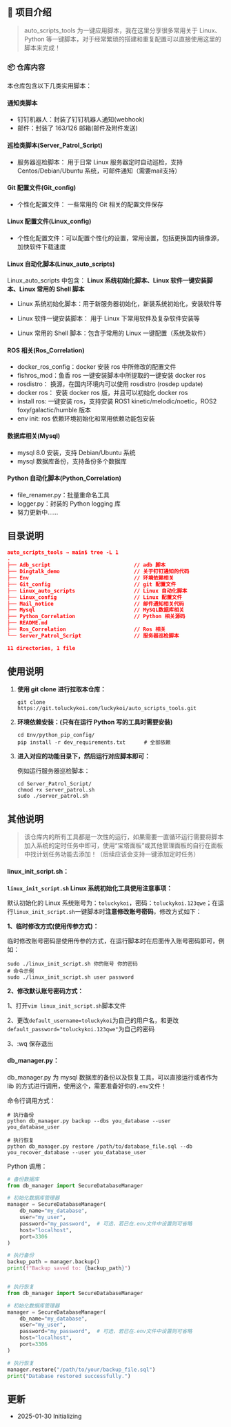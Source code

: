 ## 📁 项目介绍

> auto_scripts_tools 为一键应用脚本，我在这里分享很多常用关于 Linux、Python 等一键脚本，对于经常繁琐的搭建和重复配置可以直接使用这里的脚本来完成！



### 📦 仓库内容

本仓库包含以下几类实用脚本：

#### 通知类脚本

- 钉钉机器人：封装了钉钉机器人通知(webhook)
- 邮件：封装了 163/126 邮箱(邮件及附件发送)

#### 巡检类脚本(Server_Patrol_Script)

- 服务器巡检脚本： 用于日常 Linux 服务器定时自动巡检，支持 Centos/Debian/Ubuntu 系统，可邮件通知（需要mail支持）

#### Git 配置文件(Git_config)

- 个性化配置文件： 一些常用的 Git 相关的配置文件保存

#### Linux 配置文件(Linux_config)

- 个性化配置文件：可以配置个性化的设置，常用设置，包括更换国内镜像源，加快软件下载速度

#### Linux 自动化脚本(Linux_auto_scripts)

Linux_auto_scripts 中包含： **Linux 系统初始化脚本、Linux 软件一键安装脚本、Linux 常用的 Shell 脚本**

- Linux 系统初始化脚本：用于新服务器初始化，新装系统初始化，安装软件等

- Linux 软件一键安装脚本： 用于 Linux 下常用软件及复杂软件安装等
- Linux 常用的 Shell 脚本：包含于常用的 Linux 一键配置（系统及软件）

#### ROS 相关(Ros_Correlation)

- docker_ros_config：docker 安装 ros 中所修改的配置文件
- fishros_mod：鱼香 ros 一键安装脚本中所提取的一键安装 docker ros
- rosdistro： 换源，在国内环境内可以使用 rosdistro (rosdep update)
- docker ros： 安装 docker ros 版，并且可以初始化 docker ros
- install ros: 一键安装 ros，支持安装 ROS1 kinetic/melodic/noetic，ROS2 foxy/galactic/humble 版本
- env init: ros 依赖环境初始化和常用依赖功能包安装

#### 数据库相关(Mysql)

+ mysql 8.0 安装，支持 Debian/Ubuntu 系统
+ mysql 数据库备份，支持备份多个数据库

#### Python 自动化脚本(Python_Correlation)

- file_renamer.py：批量重命名工具
- logger.py：封装的 Python logging 库
- 努力更新中......



## 目录说明

```json
auto_scripts_tools → main$ tree -L 1
.
├── Adb_script                           // adb 脚本
├── Dingtalk_demo                        // 关于钉钉通知的代码
├── Env                                  // 环境依赖相关
├── Git_config                           // git 配置文件
├── Linux_auto_scripts                   // Linux 自动化脚本
├── Linux_config                         // Linux 配置文件
├── Mail_notice                          // 邮件通知相关代码
├── Mysql                                // MySQL数据库相关
├── Python_Correlation                   // Python 相关源码
├── README.md
├── Ros_Correlation                      // Ros 相关
└── Server_Patrol_Script                 // 服务器巡检脚本

11 directories, 1 file
```



## 使用说明

1. **使用 git clone 进行拉取本仓库：**

   ```shell
   git clone https://git.toluckykoi.com/luckykoi/auto_scripts_tools.git
   ```

2. **环境依赖安装：(只有在运行 Python 写的工具时需要安装)**

   ```shell
   cd Env/python_pip_config/
   pip install -r dev_requirements.txt		# 全部依赖
   ```

3. **进入对应的功能目录下，然后运行对应脚本即可：**

   例如运行服务器巡检脚本：

   ```shell
   cd Server_Patrol_Script/
   chmod +x server_patrol.sh
   sudo ./server_patrol.sh
   ```

   

## 其他说明

> 该仓库内的所有工具都是一次性的运行，如果需要一直循环运行需要将脚本加入系统的定时任务中即可，使用“宝塔面板”或其他管理面板的自行在面板中找计划任务功能去添加！（后续应该会支持一键添加定时任务）



#### linux_init_script.sh：

**`linux_init_script.sh` Linux 系统初始化工具使用注意事项：**

默认初始化的 Linux 系统账号为：`toluckykoi`，密码：`toluckykoi.123qwe`；在运行`linux_init_script.sh`一键脚本时**注意修改账号密码**，修改方式如下：

**1、临时修改方式(使用传参方式)：**

临时修改账号密码是使用传参的方式，在运行脚本时在后面传入账号密码即可，例如：

```shell
sudo ./linux_init_script.sh 你的账号 你的密码
# 命令示例
sudo ./linux_init_script.sh user password
```

**2、修改默认账号密码方式：**

1、打开`vim linux_init_script.sh`脚本文件

2、更改`default_username=toluckykoi`为自己的用户名，和更改`default_password="toluckykoi.123qwe"`为自己的密码

3、:wq 保存退出



#### db_manager.py：

db_manager.py 为 mysql 数据库的备份以及恢复工具，可以直接运行或者作为 lib 的方式进行调用，使用这个，需要准备好你的`.env`文件！

命令行调用方式：

```shell
# 执行备份
python db_manager.py backup --dbs you_database --user you_database_user

# 执行恢复
python db_manager.py restore /path/to/database_file.sql --db you_recover_database --user you_database_user
```

Python 调用：

```python
# 备份数据库
from db_manager import SecureDatabaseManager

# 初始化数据库管理器
manager = SecureDatabaseManager(
    db_name="my_database",
    user="my_user",
    password="my_password",  # 可选，若已在.env文件中设置则可省略
    host="localhost",
    port=3306
)

# 执行备份
backup_path = manager.backup()
print(f"Backup saved to: {backup_path}")


# 执行恢复
from db_manager import SecureDatabaseManager

# 初始化数据库管理器
manager = SecureDatabaseManager(
    db_name="my_database",
    user="my_user",
    password="my_password",  # 可选，若已在.env文件中设置则可省略
    host="localhost",
    port=3306
)

# 执行恢复
manager.restore("/path/to/your/backup_file.sql")
print("Database restored successfully.")
```



## 更新

+ 2025-01-30 Initializing
